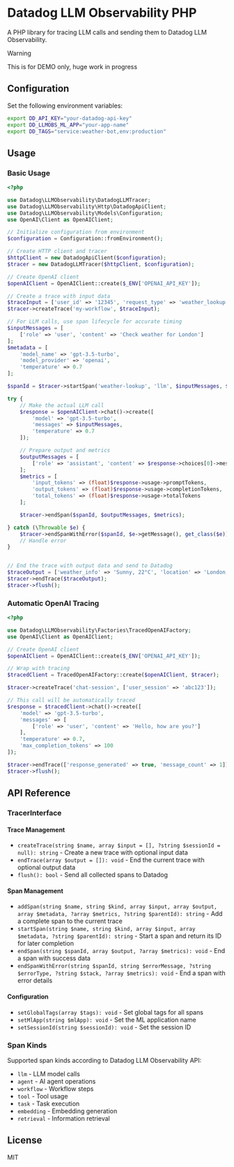 # Datadog LLM Observability PHP

A PHP library for tracing LLM calls and sending them to Datadog LLM Observability.

>[!WARNING]
>This is for DEMO only, huge work in progress

## Configuration

Set the following environment variables:

```bash
export DD_API_KEY="your-datadog-api-key"
export DD_LLMOBS_ML_APP="your-app-name"
export DD_TAGS="service:weather-bot,env:production"
```

## Usage

### Basic Usage

```php
<?php

use Datadog\LLMObservability\DatadogLLMTracer;
use Datadog\LLMObservability\Http\DatadogApiClient;
use Datadog\LLMObservability\Models\Configuration;
use OpenAI\Client as OpenAIClient;

// Initialize configuration from environment
$configuration = Configuration::fromEnvironment();

// Create HTTP client and tracer
$httpClient = new DatadogApiClient($configuration);
$tracer = new DatadogLLMTracer($httpClient, $configuration);

// Create OpenAI client
$openAIClient = OpenAIClient::create($_ENV['OPENAI_API_KEY']);

// Create a trace with input data
$traceInput = ['user_id' => '12345', 'request_type' => 'weather_lookup'];
$tracer->createTrace('my-workflow', $traceInput);

// For LLM calls, use span lifecycle for accurate timing
$inputMessages = [
    ['role' => 'user', 'content' => 'Check weather for London']
];
$metadata = [
    'model_name' => 'gpt-3.5-turbo',
    'model_provider' => 'openai',
    'temperature' => 0.7
];

$spanId = $tracer->startSpan('weather-lookup', 'llm', $inputMessages, $metadata);

try {
    // Make the actual LLM call
    $response = $openAIClient->chat()->create([
        'model' => 'gpt-3.5-turbo',
        'messages' => $inputMessages,
        'temperature' => 0.7
    ]);

    // Prepare output and metrics
    $outputMessages = [
        ['role' => 'assistant', 'content' => $response->choices[0]->message->content]
    ];
    $metrics = [
        'input_tokens' => (float)$response->usage->promptTokens,
        'output_tokens' => (float)$response->usage->completionTokens,
        'total_tokens' => (float)$response->usage->totalTokens
    ];

    $tracer->endSpan($spanId, $outputMessages, $metrics);

} catch (\Throwable $e) {
    $tracer->endSpanWithError($spanId, $e->getMessage(), get_class($e));
    // Handle error
} 


// End the trace with output data and send to Datadog
$traceOutput = ['weather_info' => 'Sunny, 22°C', 'location' => 'London, UK'];
$tracer->endTrace($traceOutput);
$tracer->flush();

```

### Automatic OpenAI Tracing

```php
<?php

use Datadog\LLMObservability\Factories\TracedOpenAIFactory;
use OpenAI\Client as OpenAIClient;

// Create OpenAI client
$openAIClient = OpenAIClient::create($_ENV['OPENAI_API_KEY']);

// Wrap with tracing
$tracedClient = TracedOpenAIFactory::create($openAIClient, $tracer);

$tracer->createTrace('chat-session', ['user_session' => 'abc123']);

// This call will be automatically traced
$response = $tracedClient->chat()->create([
    'model' => 'gpt-3.5-turbo',
    'messages' => [
        ['role' => 'user', 'content' => 'Hello, how are you?']
    ],
    'temperature' => 0.7,
    'max_completion_tokens' => 100
]);

$tracer->endTrace(['response_generated' => true, 'message_count' => 1]);
$tracer->flush();
```

## API Reference

### TracerInterface

#### Trace Management
- `createTrace(string $name, array $input = [], ?string $sessionId = null): string` - Create a new trace with optional input data
- `endTrace(array $output = []): void` - End the current trace with optional output data
- `flush(): bool` - Send all collected spans to Datadog

#### Span Management
- `addSpan(string $name, string $kind, array $input, array $output, array $metadata, ?array $metrics, ?string $parentId): string` - Add a complete span to the current trace
- `startSpan(string $name, string $kind, array $input, array $metadata, ?string $parentId): string` - Start a span and return its ID for later completion
- `endSpan(string $spanId, array $output, ?array $metrics): void` - End a span with success data
- `endSpanWithError(string $spanId, string $errorMessage, ?string $errorType, ?string $stack, ?array $metrics): void` - End a span with error details

#### Configuration
- `setGlobalTags(array $tags): void` - Set global tags for all spans
- `setMlApp(string $mlApp): void` - Set the ML application name
- `setSessionId(string $sessionId): void` - Set the session ID

### Span Kinds

Supported span kinds according to Datadog LLM Observability API:

- `llm` - LLM model calls
- `agent` - AI agent operations
- `workflow` - Workflow steps
- `tool` - Tool usage
- `task` - Task execution
- `embedding` - Embedding generation
- `retrieval` - Information retrieval

## License

MIT
